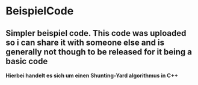 # BeispielCode
## Simpler beispiel code. **This code was uploaded so i can share it with someone else and is generally not though to be released for it being a basic code**

**Hierbei handelt es sich um einen Shunting-Yard algorithmus in C++**
